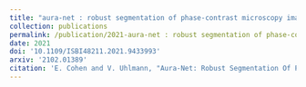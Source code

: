 ```yaml
---
title: "aura-net : robust segmentation of phase-contrast microscopy images with few annotations"
collection: publications
permalink: /publication/2021-aura-net : robust segmentation of phase-contrast microscopy images with few annotations
date: 2021
doi: '10.1109/ISBI48211.2021.9433993'
arxiv: '2102.01389'
citation: 'E. Cohen and V. Uhlmann, "Aura-Net: Robust Segmentation Of Phase-Contrast Microscopy Images with Few Annotations 2021 IEEE 18th International Symposium on Biomedical Imaging (ISBI), 2021, pp. 640-644.'
---
```

